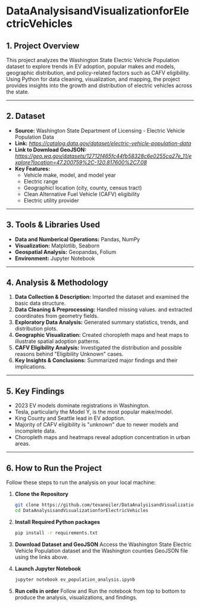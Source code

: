 # DataAnalysisandVisualizationforElectricVehicles

## 1. Project Overview
This project analyzes the Washington State Electric Vehicle Population dataset to explore trends in EV adoption, popular makes and models, geographic distribution, and policy-related factors such as CAFV eligibility. Using Python for data cleaning, visualization, and mapping, the project provides insights into the growth and distribution of electric vehicles across the state.

---

## 2. Dataset
- **Source:** Washington State Department of Licensing - Electric Vehicle Population Data
- **Link:** *https://catalog.data.gov/dataset/electric-vehicle-population-data*
- **Link to Download GeoJSON:** *https://geo.wa.gov/datasets/12712f465fc44fb58328c6e0255ca27e_11/explore?location=47.200759%2C-120.817600%2C7.08*
- **Key Features:**
  - Vehicle make, model, and model year
  - Electric range
  - Geographicl location (city, county, census tract)
  - Clean Alternative Fuel Vehicle (CAFV) eligibility
  - Electric utility provider

 ---

 ## 3. Tools & Libraries Used
 - **Data and Numberical Operations:** Pandas, NumPy
 - **Visualization:** Matplotlib, Seaborn
 - **Geospatial Analysis:** Geopandas, Folium
 - **Environment:** Jupyter Notebook

---

## 4. Analysis & Methodology
1. **Data Collection & Description:** Imported the dataset and examined the basic data structure.
2. **Data Cleaning & Preprocessing:** Handled missing values. and extracted coordinates from geometry fields.
3. **Exploratory Data Analysis:** Generated summary statistics, trends, and distribution plots.
4. **Geographic Visualization:** Created choropleth maps and heat maps to illustrate spatial adoption patterns.
5. **CAFV Eligibility Analysis:** Investigated the distribution and possible reasons behind "Eligibility Unknown" cases.
6. **Key Insights & Conclusions:** Summarized major findings and their implications.

---

## 5. Key Findings
- 2023 EV models dominate registrations in Washington.
- Tesla, particularly the Model Y, is the most popular make/model.
- King County and Seattle lead in EV adoption.
- Majority of CAFV eligibility is "unknown" due to newer models and incomplete data.
- Choropleth maps and heatmaps reveal adoption concentration in urban areas.

---

## 6. How to Run the Project
Follow these steps to run the analysis on your local machine:

1. **Clone the Repository**
   ```bash
   git clone https://github.com/texanoiler/DataAnalysisandVisualizationforElectricVehicles.git
   cd DataAnalysisandVisualizationforElectricVehicles

2. **Install Required Python packages**
   ```bash
   pip install -r requirements.txt
   
3. **Download Dataset and GeoJSON**
   Access the Washington State Electric Vehicle Population dataset and the Washington counties GeoJSON file using the links above.

4. **Launch Jupyter Notebook**
   ```bash
   jupyter notebook ev_population_analysis.ipynb
5. **Run cells in order**
   Follow and Run the notebook from top to bottom to produce the analysis, visualizations, and findings.
